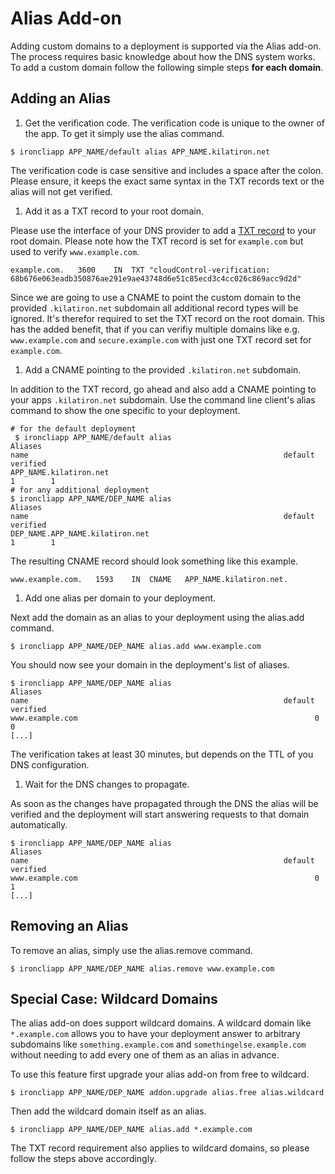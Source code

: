 # Alias Add-on

Adding custom domains to a deployment is supported via the Alias add-on. The process requires basic knowledge about how the DNS system works. To add a custom domain follow the following simple steps **for each domain**.

## Adding an Alias

 1. Get the verification code.
 The verification code is unique to the owner of the app. To get it simply use the alias command.

 ~~~
 $ ironcliapp APP_NAME/default alias APP_NAME.kilatiron.net
 ~~~

 The verification code is case sensitive and includes a space after the colon. Please ensure, it keeps the exact same syntax in the TXT records text or the alias will not get verified.

 1. Add it as a TXT record to your root domain.

 Please use the interface of your DNS provider to add a [TXT record](http://de.wikipedia.org/wiki/TXT_Resource_Record) to your root domain. Please note how the TXT record is set for `example.com` but used to verify `www.example.com`.

 ~~~
 example.com.	3600	IN	TXT	"cloudControl-verification: 
 68b676e063eadb350876ae291e9ae43748d6e51c85ecd3c4cc026c869acc9d2d"
 ~~~

 Since we are going to use a CNAME to point the custom domain to the provided `.kilatiron.net` subdomain all additional record types will be ignored. It's therefor required to set the TXT record on the root domain. This has the added benefit, that if you can verifiy multiple domains like e.g. `www.example.com` and `secure.example.com` with just one TXT record set for `example.com`.

 1. Add a CNAME pointing to the provided `.kilatiron.net` subdomain.

 In addition to the TXT record, go ahead and also add a CNAME pointing to your apps `.kilatiron.net` subdomain. Use the command line client's alias command to show the one specific to your deployment.

 ~~~
 # for the default deployment
  $ ironcliapp APP_NAME/default alias
 Aliases
 name                                                         default  verified
 APP_NAME.kilatiron.net                                                 1        1
 # for any additional deployment
 $ ironcliapp APP_NAME/DEP_NAME alias
 Aliases
 name                                                         default  verified
 DEP_NAME.APP_NAME.kilatiron.net                                        1        1
 ~~~

 The resulting CNAME record should look something like this example.

 ~~~
 www.example.com.	1593	IN	CNAME	APP_NAME.kilatiron.net.
 ~~~

 1. Add one alias per domain to your deployment.

 Next add the domain as an alias to your deployment using the alias.add command.

 ~~~
 $ ironcliapp APP_NAME/DEP_NAME alias.add www.example.com
 ~~~

 You should now see your domain in the deployment's list of aliases.

 ~~~
 $ ironcliapp APP_NAME/DEP_NAME alias
 Aliases
 name                                                         default  verified
 www.example.com                                                     0        0
 [...]
 ~~~

 The verification takes at least 30 minutes, but depends on the TTL of you DNS configuration.

 1. Wait for the DNS changes to propagate.

 As soon as the changes have propagated through the DNS the alias will be verified and the deployment will start answering requests to that domain automatically.

 ~~~
 $ ironcliapp APP_NAME/DEP_NAME alias
 Aliases
 name                                                         default  verified
 www.example.com                                                     0        1
 [...]
 ~~~

## Removing an Alias

To remove an alias, simply use the alias.remove command.

~~~
$ ironcliapp APP_NAME/DEP_NAME alias.remove www.example.com
~~~

## Special Case: Wildcard Domains

The alias add-on does support wildcard domains. A wildcard domain like `*.example.com` allows you to have your deployment answer to arbitrary subdomains like `something.example.com` and `somethingelse.example.com` without needing to add every one of them as an alias in advance.

To use this feature first upgrade your alias add-on from free to wildcard.

~~~
$ ironcliapp APP_NAME/DEP_NAME addon.upgrade alias.free alias.wildcard
~~~

Then add the wildcard domain itself as an alias.

~~~
$ ironcliapp APP_NAME/DEP_NAME alias.add *.example.com
~~~

The TXT record requirement also applies to wildcard domains, so please follow the steps above accordingly.

